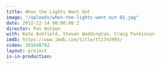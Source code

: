 ```yaml
---
title: When the Lights Went Out
image: "/uploads/when-the-lights-went-out-02.jpg"
date: 2012-12-14 00:00:00 Z
director: Pat Holden
with: Kate Ashfield, Steven Waddington, Craig Parkinson
imdb: https://www.imdb.com/title/tt1743993/
video: 281648792
layout: project
is-in-production: 
---
```


